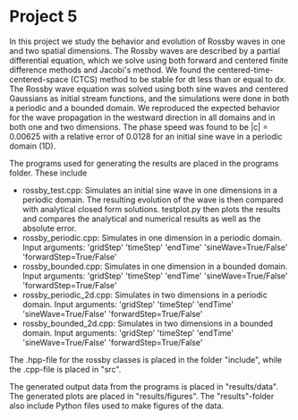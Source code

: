 # Project 5

In this project we study the behavior and evolution of Rossby waves in one and two spatial dimensions. The Rossby waves are described by a partial differential equation, which we solve using both forward and centered finite difference methods and Jacobi's method. We found the centered-time-centered-space (CTCS) method to be stable for dt less than or equal to dx. The Rossby wave equation was solved using both sine waves and centered Gaussians as initial stream functions, and the simulations were done in both a periodic and a bounded domain. We reproduced the expected behavior for the wave propagation in the westward direction in all domains and in both one and two dimensions. The phase speed was found to be |c| = 0.00625 with a relative error of 0.0128 for an initial sine wave in a periodic domain (1D). 

The programs used for generating the results are placed in the programs folder. These include
* rossby_test.cpp: Simulates an initial sine wave in one dimensions in a periodic domain. The resulting evolution of the wave is then compared with analytical closed form solutions. testplot.py then plots the results and compares the analytical and numerical results as well as the absolute error. 
* rossby_periodic.cpp: Simulates in one dimension in a periodic domain. Input arguments: 'gridStep' 'timeStep' 'endTime' 'sineWave=True/False' 'forwardStep=True/False'
* rossby_bounded.cpp: Simulates in one dimension in a bounded domain. Input arguments: 'gridStep' 'timeStep' 'endTime' 'sineWave=True/False' 'forwardStep=True/False'
* rossby_periodic_2d.cpp: Simulates in two dimensions in a periodic domain. Input arguments: 'gridStep' 'timeStep' 'endTime' 'sineWave=True/False' 'forwardStep=True/False'
* rossby_bounded_2d.cpp: Simulates in two dimensions in a bounded domain. Input arguments: 'gridStep' 'timeStep' 'endTime' 'sineWave=True/False' 'forwardStep=True/False'

The .hpp-file for the rossby classes is placed in the folder "include", while the .cpp-file is placed in "src".

The generated output data from the programs is placed in "results/data". The generated plots are placed in "results/figures". The "results"-folder also include Python files used to make figures of the data.
